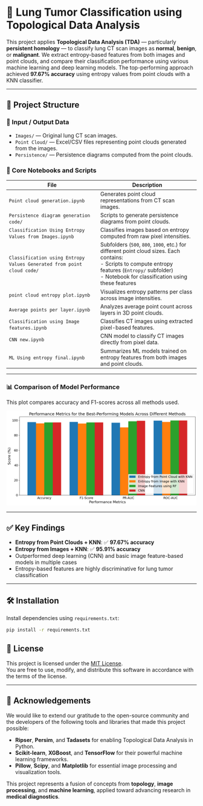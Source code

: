 # 🧠 Lung Tumor Classification using Topological Data Analysis

This project applies **Topological Data Analysis (TDA)** — particularly **persistent homology** — to classify lung CT scan images as **normal**, **benign**, or **malignant**. We extract entropy-based features from both images and point clouds, and compare their classification performance using various machine learning and deep learning models. The top-performing approach achieved **97.67% accuracy** using entropy values from point clouds with a KNN classifier.

---

## 📁 Project Structure

### 🔸 Input / Output Data

- `Images/` — Original lung CT scan images.  
- `Point Cloud/` — Excel/CSV files representing point clouds generated from the images.  
- `Persistence/` — Persistence diagrams computed from the point clouds.  

### 🔸 Core Notebooks and Scripts

| File | Description |
|------|-------------|
| `Point cloud generation.ipynb` | Generates point cloud representations from CT scan images. |
| `Persistence diagram generation code/` | Scripts to generate persistence diagrams from point clouds. |
| `Classification Using Entropy Values from Images.ipynb` | Classifies images based on entropy computed from raw pixel intensities. |
| `Classification using Entropy Values Generated from point cloud code/` | Subfolders (`500`, `800`, `1000`, etc.) for different point cloud sizes. Each contains:<br>- Scripts to compute entropy features (`Entropy/` subfolder)<br>- Notebook for classification using these features |
| `point cloud entropy plot.ipynb` | Visualizes entropy patterns per class across image intensities. |
| `Average points per layer.ipynb` | Analyzes average point count across layers in 3D point clouds. |
| `Classification using Image features.ipynb` | Classifies CT images using extracted pixel-based features. |
| `CNN new.ipynb` | CNN model to classify CT images directly from pixel data. |
| `ML Using entropy final.ipynb` | Summarizes ML models trained on entropy features from both images and point clouds. |

---

### 📊 Comparison of Model Performance

This plot compares accuracy and F1-scores across all methods used.

![Performance Comparison](Output%20Images/Performance_metrics_all_models_(with%20heading).png)

---

## ✅ Key Findings

- **Entropy from Point Clouds + KNN**: ✅ **97.67% accuracy**
- **Entropy from Images + KNN**: ✅ **95.91% accuracy**
- Outperformed deep learning (CNN) and basic image feature-based models in multiple cases
- Entropy-based features are highly discriminative for lung tumor classification

---

## 🛠 Installation

Install dependencies using `requirements.txt`:

```bash
pip install -r requirements.txt
```

## 📜 License

This project is licensed under the [MIT License](LICENSE).  
You are free to use, modify, and distribute this software in accordance with the terms of the license.

---

## 🙏 Acknowledgements

We would like to extend our gratitude to the open-source community and the developers of the following tools and libraries that made this project possible:

- **Ripser**, **Persim**, and **Tadasets** for enabling Topological Data Analysis in Python.
- **Scikit-learn**, **XGBoost**, and **TensorFlow** for their powerful machine learning frameworks.
- **Pillow**, **Scipy**, and **Matplotlib** for essential image processing and visualization tools.

This project represents a fusion of concepts from **topology**, **image processing**, and **machine learning**, applied toward advancing research in **medical diagnostics**.

